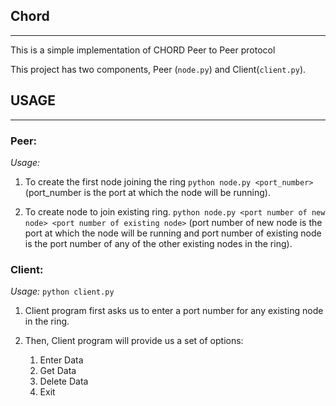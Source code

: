 ## Chord

---

This is a simple implementation of CHORD Peer to Peer protocol

This project has two components, Peer (`node.py`) and Client(`client.py`).

## USAGE

---

### Peer:

_Usage:_

1. To create the first node joining the ring
   `python node.py <port_number>`
   (port_number is the port at which the node will be running).

2. To create node to join existing ring.
   `python node.py <port number of new node> <port number of existing node>`
   (port number of new node is the port at which the node will be running and port number of existing node is the port number of any of the other existing nodes in the ring).

### Client:

_Usage:_ `python client.py`

1. Client program first asks us to enter a port number for any existing node in the ring.

2. Then, Client program will provide us a set of options:
   1. Enter Data
   2. Get Data
   3. Delete Data
   4. Exit
